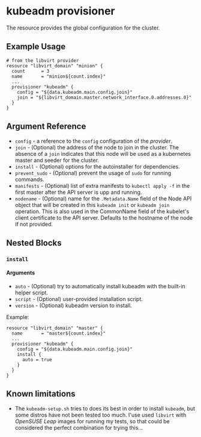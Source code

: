 # kubeadm provisioner

The resource provides the global configuration for the cluster.

## Example Usage

```hcl
# from the libvirt provider
resource "libvirt_domain" "minion" {
  count      = 3
  name       = "minion${count.index}"
  ...
  provisioner "kubeadm" {
    config = "${data.kubeadm.main.config.join}"
    join = "${libvirt_domain.master.network_interface.0.addresses.0}"
  }
}
```

## Argument Reference

  * `config` - a reference to the `config` configuration of the _provider_.
  * `join` - (Optional) the address of the node to join in the cluster. 
  The absence of a `join` indicates that this node will be used as a kubernetes
  master and seeder for the cluster.
  * `install` - (Optional) options for the autoinstaller for dependencies.
  * `prevent_sudo` - (Optional) prevent the usage of `sudo` for running commands.
  * `manifests` - (Optional) list of extra manifests to `kubectl apply -f`
  in the first master after the API server is upp and running.
  * `nodename` - (Optional) name for the `.Metadata.Name` field of the Node API
  object that will be created in this `kubeadm init` or `kubeadm join` operation.
  This is also used in the CommonName field of the kubelet's client certificate
  to the API server. Defaults to the hostname of the node if not provided.

## Nested Blocks

### `install`

#### Arguments

* `auto` - (Optional) try to automatically install kubeadm with the built-in helper script.
* `script` - (Optional) user-provided installation script.
* `version` - (Optional) kubeadm version to install.

Example:

```hcl
resource "libvirt_domain" "master" {
  name       = "master${count.index}"
  ...
  provisioner "kubeadm" {
    config = "${data.kubeadm.main.config.join}"
    install {
      auto = true
    }
  }
}
```
## Known limitations

* The `kubeadm-setup.sh` tries to does its best in order to install
`kubeadm`, but some distros have not been tested too much. I'use
used `libvirt` with _OpenSUSE Leap_ images for running my
tests, so that could be considered the perfect combination for
trying this...
